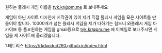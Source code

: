 원하는 플레시 게임 이름을 tyk.kr@pm.me 로 보내주세요


게임이 아닌 사이트 디자인에 저작권이 있어 제가 직접 플레시 게임을 모은 사이트를 만들어야 합니다. 10000개가 넘는 플레시 게임을 제가 다하기는 힘드니 와플레시 게임 아카이브 등 플ㄹ원하는 게임을 gmail등으로 tyk.kr@pm.me 에 이메일로 보내주시면 게임을 제 사이트에 올리겠습니다.

1.테트리스 https://rkdxodud290.github.io/index.html
